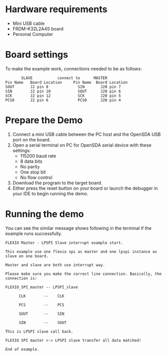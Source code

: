Hardware requirements
=====================
- Mini USB cable
- FRDM-K32L2A4S board
- Personal Computer

Board settings
==============
To make the example work, connections needed to be as follows:
~~~~~~~~~~~~~~~~~~~~~~~~~~~~~~~~~~~~~~~~~~~~~~~~~~~~~~
       SLAVE           connect to      MASTER
Pin Name   Board Location     Pin Name  Board Location
SOUT       J2 pin 8             SIN       J20 pin 7
SIN        J2 pin 10            SOUT      J20 pin 6
SCK        J2 pin 12            SCK       J20 pin 5
PCS0       J2 pin 6             PCS0      J20 pin 4
~~~~~~~~~~~~~~~~~~~~~~~~~~~~~~~~~~~~~~~~~~~~~~~~~~~~~~

Prepare the Demo
================
1. Connect a mini USB cable between the PC host and the OpenSDA USB port on the board.
2. Open a serial terminal on PC for OpenSDA serial device with these settings:
    - 115200 baud rate
    - 8 data bits
    - No parity
    - One stop bit
    - No flow control
3. Download the program to the target board.
4. Either press the reset button on your board or launch the debugger in your IDE to begin running
   the demo.

Running the demo
================
You can see the similar message shows following in the terminal if the example runs successfully.

~~~~~~~~~~~~~~~~~~~~~~~~~~~~
FLEXIO Master - LPSPI Slave interrupt example start.

This example use one flexio spi as master and one lpspi instance as slave on one board.

Master and slave are both use interrupt way.

Please make sure you make the correct line connection. Basically, the connection is:

FLEXIO_SPI_master -- LPSPI_slave

      CLK        --    CLK

      PCS        --    PCS

      SOUT       --    SIN

      SIN        --    SOUT

This is LPSPI slave call back.

FLEXIO SPI master <-> LPSPI slave transfer all data matched!

End of example.
~~~~~~~~~~~~~~~~~~~~~~~~~~~~